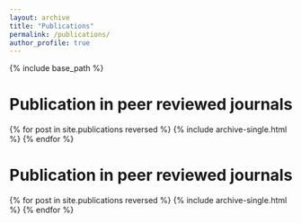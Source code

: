 ```yaml
---
layout: archive
title: "Publications"
permalink: /publications/
author_profile: true
---
```


{% include base_path %}

Publication in peer reviewed journals
======

{% for post in site.publications reversed %}
  {% include archive-single.html %}
{% endfor %}

Publication in peer reviewed journals
======

{% for post in site.publications reversed %}
  {% include archive-single.html %}
{% endfor %}

